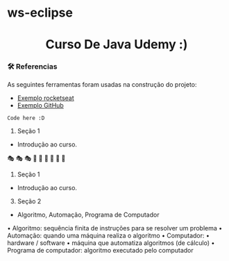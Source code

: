 # ws-eclipse
<h1 align="center">Curso De Java Udemy :)</h1>

### 🛠 Referencias 

As seguintes ferramentas foram usadas na construção do projeto:

- [Exemplo rocketseat](https://blog.rocketseat.com.br/como-fazer-um-bom-readme/#-t-tulo-e-descri-o)
- [Exemplo GitHub](https://docs.github.com/pt/get-started/writing-on-github/getting-started-with-writing-and-formatting-on-github/basic-writing-and-formatting-syntax)



```
Code here :D
```



1. Seção 1
  - Introdução ao curso.

:performing_arts:	:performing_arts:	:performing_arts:	 :rainbow:	:rainbow:	:rainbow:	:dizzy:	:dizzy:	:dizzy:	

1. Seção 1
  - Introdução ao curso.
3. Seção 2
  - Algoritmo, Automação, Programa  de Computador

• Algoritmo: sequência finita de instruções para se resolver um problema
      • Automação: quando uma máquina realiza o algoritmo
• Computador:
      • hardware / software
      • máquina que automatiza algoritmos (de cálculo)
      • Programa de computador: algoritmo executado pelo computador
